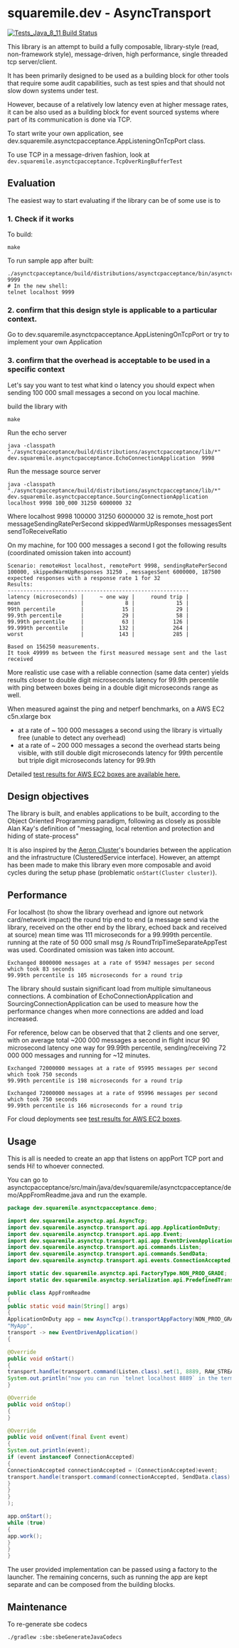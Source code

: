 # squaremile.dev - AsyncTransport

[![Tests_Java_8_11 Build Status](https://github.com/squaremiledev/asynctransport/workflows/Tests_Java_8_11/badge.svg)](https://github.com/squaremiledev/asynctransport/actions?query=workflow%3ATests_Java_8_11)

This library is an attempt to build a fully composable, library-style (read, non-framework style),
message-driven, high performance, single threaded tcp server/client.

It has been primarily designed to be used as a building block for other tools that require some audit
capabilities, such as test spies and that should not slow down systems under test.

However, because of a relatively low latency even at higher message rates, it can be also used as a building block for
event sourced systems where part of its communication is done via TCP.

To start write your own application, see dev.squaremile.asynctcpacceptance.AppListeningOnTcpPort class.

To use TCP in a message-driven fashion, look at `dev.squaremile.asynctcpacceptance.TcpOverRingBufferTest`

## Evaluation

The easiest way to start evaluating if the library can be of some use is to

### 1. Check if it works

To build:

`make`

To run sample app after built:

```
./asynctcpacceptance/build/distributions/asynctcpacceptance/bin/asynctcpacceptance 9999
# In the new shell:
telnet localhost 9999
```


### 2. confirm that this design style is applicable to a particular context.

Go to dev.squaremile.asynctcpacceptance.AppListeningOnTcpPort or try to implement your own Application

### 3. confirm that the overhead is acceptable to be used in a specific context

Let's say you want to test what kind o latency you should expect when sending 100 000 small messages a second on you local machine.

build the library with

`make`

Run the echo server

`java -classpath "./asynctcpacceptance/build/distributions/asynctcpacceptance/lib/*" dev.squaremile.asynctcpacceptance.EchoConnectionApplication  9998`

Run the message source server

`java -classpath "./asynctcpacceptance/build/distributions/asynctcpacceptance/lib/*" dev.squaremile.asynctcpacceptance.SourcingConnectionApplication localhost 9998 100_000 31250 6000000 32`

Where localhost 9998 100000 31250 6000000 32 is remote_host port messageSendingRatePerSecond skippedWarmUpResponses messagesSent sendToReceiveRatio

On my machine, for 100 000 messages a second I got the following results (coordinated omission taken into account)

```
Scenario: remoteHost localhost, remotePort 9998, sendingRatePerSecond 100000, skippedWarmUpResponses 31250 , messagesSent 6000000, 187500 expected responses with a response rate 1 for 32
Results:
---------------------------------------------------------
latency (microseconds) |     ~ one way |     round trip |
mean                   |             8 |             15 |
99th percentile        |            15 |             29 |
99.9th percentile      |            29 |             58 |
99.99th percentile     |            63 |            126 |
99.999th percentile    |           132 |            264 |
worst                  |           143 |            285 |

Based on 156250 measurements.
It took 49999 ms between the first measured message sent and the last received
```

More realistic use case with a reliable connection (same data center) yields results closer to double digit microseconds latency for 99.9th percentile
with ping between boxes being in a double digit microseconds range as well.

When measured against the ping and netperf benchmarks, on a AWS EC2 c5n.xlarge box

- at a rate of ~ 100 000 messages a second using the library is virtually free (unable to detect any overhead)
- at a rate of ~ 200 000 messages a second the overhead starts being visible, with still double digit microseconds latency for 99th percentile but triple digit microseconds latency for 99.9th

Detailed [test results for AWS EC2 boxes are available here.](docs/aws.md)

## Design objectives

The library is built, and enables applications to be built, according to the Object Oriented Programming paradigm,
following as closely as possible Alan Kay's definition of "messaging, local retention and protection and hiding of state-process"

It is also inspired by the [Aeron Cluster](https://github.com/real-logic/aeron/tree/master/aeron-cluster)'s boundaries
between the application and the infrastructure (ClusteredService interface).
However, an attempt has been made to make this library even more composable
and avoid cycles during the setup phase (problematic `onStart(Cluster cluster)`).

## Performance

For localhost (to show the library overhead and ignore out network card/network impact)
the round trip end to end (a message send via the library, received on
the other end by the library, echoed back and received at source) mean time was 111 microseconds for a 99.999th percentile.
running at the rate of 50 000 small msg /s RoundTripTimeSeparateAppTest was used. Coordinated omission was taken into account.

```
Exchanged 8000000 messages at a rate of 95947 messages per second  which took 83 seconds
99.99th percentile is 105 microseconds for a round trip
```

The library should sustain significant load from multiple simultaneous connections.
A combination of EchoConnectionApplication and SourcingConnectionApplication can be used to measure how the performance
changes when more connections are added and load increased.

For reference, below can be observed that that 2 clients and one server, with on average total ~200 000 messages
a second in flight incur 90 microsecond latency one way for 99.99th percentile, sending/receiving 72 000 000 messages
and running  for ~12 minutes.

```
Exchanged 72000000 messages at a rate of 95995 messages per second  which took 750 seconds
99.99th percentile is 198 microseconds for a round trip

Exchanged 72000000 messages at a rate of 95996 messages per second  which took 750 seconds
99.99th percentile is 166 microseconds for a round trip
```

For cloud deployments see [test results for AWS EC2 boxes](docs/aws.md).

## Usage

This is all is needed to create an app that listens on appPort TCP port and sends Hi! to whoever connected.

You can go to asynctcpacceptance/src/main/java/dev/squaremile/asynctcpacceptance/demo/AppFromReadme.java and run the example.

```java
package dev.squaremile.asynctcpacceptance.demo;

import dev.squaremile.asynctcp.api.AsyncTcp;
import dev.squaremile.asynctcp.transport.api.app.ApplicationOnDuty;
import dev.squaremile.asynctcp.transport.api.app.Event;
import dev.squaremile.asynctcp.transport.api.app.EventDrivenApplication;
import dev.squaremile.asynctcp.transport.api.commands.Listen;
import dev.squaremile.asynctcp.transport.api.commands.SendData;
import dev.squaremile.asynctcp.transport.api.events.ConnectionAccepted;

import static dev.squaremile.asynctcp.api.FactoryType.NON_PROD_GRADE;
import static dev.squaremile.asynctcp.serialization.api.PredefinedTransportDelineation.RAW_STREAMING;

public class AppFromReadme
{
public static void main(String[] args)
{
ApplicationOnDuty app = new AsyncTcp().transportAppFactory(NON_PROD_GRADE).create(
"MyApp",
transport -> new EventDrivenApplication()
{

@Override
public void onStart()
{
transport.handle(transport.command(Listen.class).set(1, 8889, RAW_STREAMING.type));
System.out.println("now you can run `telnet localhost 8889` in the terminal");
}

@Override
public void onStop()
{
}

@Override
public void onEvent(final Event event)
{
System.out.println(event);
if (event instanceof ConnectionAccepted)
{
ConnectionAccepted connectionAccepted = (ConnectionAccepted)event;
transport.handle(transport.command(connectionAccepted, SendData.class).set("Hi!".getBytes()));
}
}
}
);

app.onStart();
while (true)
{
app.work();
}
}
}
```

The user provided implementation can be passed using a factory to the launcher.
The remaining concerns, such as running the app are kept separate and can be composed from the building blocks.


## Maintenance

To re-generate sbe codecs

```
./gradlew :sbe:sbeGenerateJavaCodecs
```
